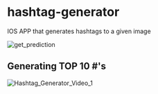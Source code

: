# hashtag-generator
IOS APP that generates hashtags to a given image

![get_prediction](https://user-images.githubusercontent.com/22085419/54885925-0cc38080-4e50-11e9-9378-7ab39065b2a9.gif)


## Generating TOP 10 #'s
![Hashtag_Generator_Video_1](https://user-images.githubusercontent.com/22085419/54886006-dd614380-4e50-11e9-80da-ce1a386f604b.gif)
